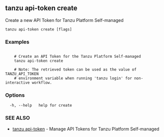 ## tanzu api-token create

Create a new API Token for Tanzu Platform Self-managed

```
tanzu api-token create [flags]
```

### Examples

```

    # Create an API Token for the Tanzu Platform Self-managed
    tanzu api-token create

    # Note: The retrieved token can be used as the value of TANZU_API_TOKEN
    # environment variable when running 'tanzu login' for non-interactive workflow.
```

### Options

```
  -h, --help   help for create
```

### SEE ALSO

* [tanzu api-token](tanzu_api-token.md)	 - Manage API Tokens for Tanzu Platform Self-managed

